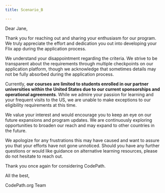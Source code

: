 ```yaml
---
title: Scenario_B

---
```


Dear Jane,

Thank you for reaching out and sharing your enthusiasm for our program. We truly appreciate the effort and dedication you out into developing your Flix app during the application process.

We understand your disappointment regarding the criteria. We strive to be transparent about the requirements through multiple checkpoints on our application platform, though we acknowledge that sometimes details may not be fully absorbed during the application process.

Currently, **our courses are limited to students enrolled in our partner universities within the United States due to our current sponsorships and operational agreements**. While we admire your passion for learning and your frequent visits to the US, we are unable to make exceptions to our eligibility requirements at this time.

We value your interest and would encourage you to keep an eye on our future expansions and program updates. We are continuously exploring opportunities to broaden our reach and may expand to other countries in the future.

We apologize for any frustrations this may have caused and want to assure you that your efforts have not gone unnoticed. Should you have any further questions or would like guidance on alternative learning resources, please do not hesitate to reach out.

Thank you once again for considering CodePath.

All the best,

CodePath.org Team

